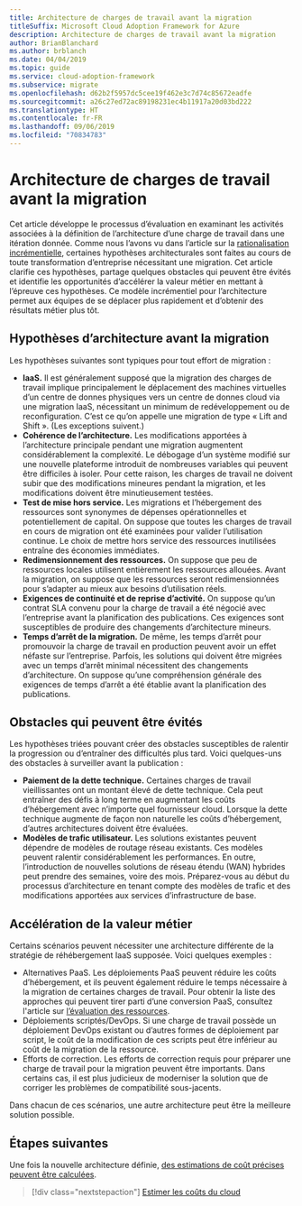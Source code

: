 ```yaml
---
title: Architecture de charges de travail avant la migration
titleSuffix: Microsoft Cloud Adoption Framework for Azure
description: Architecture de charges de travail avant la migration
author: BrianBlanchard
ms.author: brblanch
ms.date: 04/04/2019
ms.topic: guide
ms.service: cloud-adoption-framework
ms.subservice: migrate
ms.openlocfilehash: d62b2f5957dc5cee19f462e3c7d74c85672eadfe
ms.sourcegitcommit: a26c27ed72ac89198231ec4b11917a20d03bd222
ms.translationtype: HT
ms.contentlocale: fr-FR
ms.lasthandoff: 09/06/2019
ms.locfileid: "70834783"
---
```

# <a name="architect-workloads-prior-to-migration"></a>Architecture de charges de travail avant la migration

Cet article développe le processus d’évaluation en examinant les activités associées à la définition de l’architecture d’une charge de travail dans une itération donnée. Comme nous l’avons vu dans l’article sur la [rationalisation incrémentielle](../../../digital-estate/rationalize.md), certaines hypothèses architecturales sont faites au cours de toute transformation d’entreprise nécessitant une migration. Cet article clarifie ces hypothèses, partage quelques obstacles qui peuvent être évités et identifie les opportunités d’accélérer la valeur métier en mettant à l’épreuve ces hypothèses. Ce modèle incrémentiel pour l’architecture permet aux équipes de se déplacer plus rapidement et d’obtenir des résultats métier plus tôt.

## <a name="architecture-assumptions-prior-to-migration"></a>Hypothèses d’architecture avant la migration

Les hypothèses suivantes sont typiques pour tout effort de migration :

- **IaaS.** Il est généralement supposé que la migration des charges de travail implique principalement le déplacement des machines virtuelles d’un centre de donnes physiques vers un centre de donnes cloud via une migration IaaS, nécessitant un minimum de redéveloppement ou de reconfiguration. C’est ce qu’on appelle une migration de type « Lift and Shift ». (Les exceptions suivent.)
- **Cohérence de l’architecture.** Les modifications apportées à l’architecture principale pendant une migration augmentent considérablement la complexité. Le débogage d’un système modifié sur une nouvelle plateforme introduit de nombreuses variables qui peuvent être difficiles à isoler. Pour cette raison, les charges de travail ne doivent subir que des modifications mineures pendant la migration, et les modifications doivent être minutieusement testées.
- **Test de mise hors service.** Les migrations et l’hébergement des ressources sont synonymes de dépenses opérationnelles et potentiellement de capital. On suppose que toutes les charges de travail en cours de migration ont été examinées pour valider l’utilisation continue. Le choix de mettre hors service des ressources inutilisées entraîne des économies immédiates.
- **Redimensionnement des ressources.** On suppose que peu de ressources locales utilisent entièrement les ressources allouées. Avant la migration, on suppose que les ressources seront redimensionnées pour s’adapter au mieux aux besoins d’utilisation réels.
- **Exigences de continuité et de reprise d’activité.** On suppose qu’un contrat SLA convenu pour la charge de travail a été négocié avec l’entreprise avant la planification des publications. Ces exigences sont susceptibles de produire des changements d’architecture mineurs.
- **Temps d’arrêt de la migration.** De même, les temps d’arrêt pour promouvoir la charge de travail en production peuvent avoir un effet néfaste sur l’entreprise. Parfois, les solutions qui doivent être migrées avec un temps d’arrêt minimal nécessitent des changements d’architecture. On suppose qu’une compréhension générale des exigences de temps d’arrêt a été établie avant la planification des publications.

## <a name="roadblocks-that-can-be-avoided"></a>Obstacles qui peuvent être évités

Les hypothèses triées pouvant créer des obstacles susceptibles de ralentir la progression ou d’entraîner des difficultés plus tard. Voici quelques-uns des obstacles à surveiller avant la publication :

- **Paiement de la dette technique.** Certaines charges de travail vieillissantes ont un montant élevé de dette technique. Cela peut entraîner des défis à long terme en augmentant les coûts d’hébergement avec n’importe quel fournisseur cloud. Lorsque la dette technique augmente de façon non naturelle les coûts d’hébergement, d’autres architectures doivent être évaluées.
- **Modèles de trafic utilisateur.** Les solutions existantes peuvent dépendre de modèles de routage réseau existants. Ces modèles peuvent ralentir considérablement les performances. En outre, l’introduction de nouvelles solutions de réseau étendu (WAN) hybrides peut prendre des semaines, voire des mois. Préparez-vous au début du processus d’architecture en tenant compte des modèles de trafic et des modifications apportées aux services d’infrastructure de base.

## <a name="accelerating-business-value"></a>Accélération de la valeur métier

Certains scénarios peuvent nécessiter une architecture différente de la stratégie de réhébergement IaaS supposée. Voici quelques exemples :

- Alternatives PaaS. Les déploiements PaaS peuvent réduire les coûts d’hébergement, et ils peuvent également réduire le temps nécessaire à la migration de certaines charges de travail. Pour obtenir la liste des approches qui peuvent tirer parti d’une conversion PaaS, consultez l'article sur [l’évaluation des ressources](./evaluate.md).
- Déploiements scriptés/DevOps. Si une charge de travail possède un déploiement DevOps existant ou d’autres formes de déploiement par script, le coût de la modification de ces scripts peut être inférieur au coût de la migration de la ressource.
- Efforts de correction. Les efforts de correction requis pour préparer une charge de travail pour la migration peuvent être importants. Dans certains cas, il est plus judicieux de moderniser la solution que de corriger les problèmes de compatibilité sous-jacents.

Dans chacun de ces scénarios, une autre architecture peut être la meilleure solution possible.

## <a name="next-steps"></a>Étapes suivantes

Une fois la nouvelle architecture définie, [des estimations de coût précises peuvent être calculées](./estimate.md).

> [!div class="nextstepaction"]
> [Estimer les coûts du cloud](./estimate.md)
